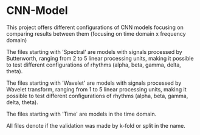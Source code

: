 # CNN-Model
This project offers different configurations of CNN models focusing on comparing results between them (focusing on time domain x frequency domain)

The files starting with 'Spectral' are models with signals processed by Butterworth, ranging from 2 to 5 linear processing units, making it possible to test different configurations of rhythms (alpha, beta, gamma, delta, theta).

The files starting with 'Wavelet' are models with signals processed by Wavelet transform, ranging from 1 to 5 linear processing units, making it possible to test different configurations of rhythms (alpha, beta, gamma, delta, theta).

The files starting with 'Time' are models in the time domain.

All files denote if the validation was made by k-fold or split in the name.
